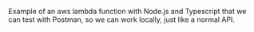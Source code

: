 Example of an aws lambda function with Node.js and Typescript that we can test with Postman, so we can work locally, just like a normal API.

